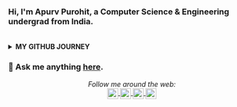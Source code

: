 ### Hi, I'm Apurv Purohit, a Computer Science & Engineering undergrad from India. 
<br />
<details>
<summary><b>MY GITHUB JOURNEY</b></summary>
<br />  
  
![Top Langs](https://github-readme-stats.vercel.app/api/top-langs/?username=ApurvPurohit&layout=compact&hide=css,html&theme=material-palenight)
  
![Apurv's github stats](https://github-readme-stats.vercel.app/api?username=ApurvPurohit&show_icons=true&theme=material-palenight)
</details>

### 💬 Ask me anything [here](https://github.com/ApurvPurohit/ApurvPurohit/issues).


<div align="center">
  
<i>Follow me around the web:</i><br>
<a href="https://discord.gg/XTW52Kt">
  <img align="center" alt="Apurv's Discord" width="22px" src="https://raw.githubusercontent.com/peterthehan/peterthehan/master/assets/discord.svg" />
</a>
<a href="https://twitter.com/ApurvPurohit4">
  <img align="center" alt="Apurv's Twitter" width="22px" src="https://raw.githubusercontent.com/peterthehan/peterthehan/master/assets/twitter.svg" />
</a>
<a href="https://www.linkedin.com">
  <img align="center" alt="Apurv's LinkedIN" width="22px" src="https://raw.githubusercontent.com/peterthehan/peterthehan/master/assets/linkedin.svg" />
</a>
<a href="https://open.spotify.com/user/31fofa5hdzi52zlrpcvijo6vqytq?si=001379f832b44f2f">
  <img align="center" alt="Apurv's Spotify" width="22px" src="https://raw.githubusercontent.com/peterthehan/peterthehan/master/assets/spotify.svg" />
</a>
  
 </div>
